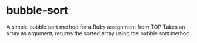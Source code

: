 # bubble-sort
A simple bubble sort method for a Ruby assignment from TOP
Takes an array as argument, returns the sorted array using the bubble sort method.
